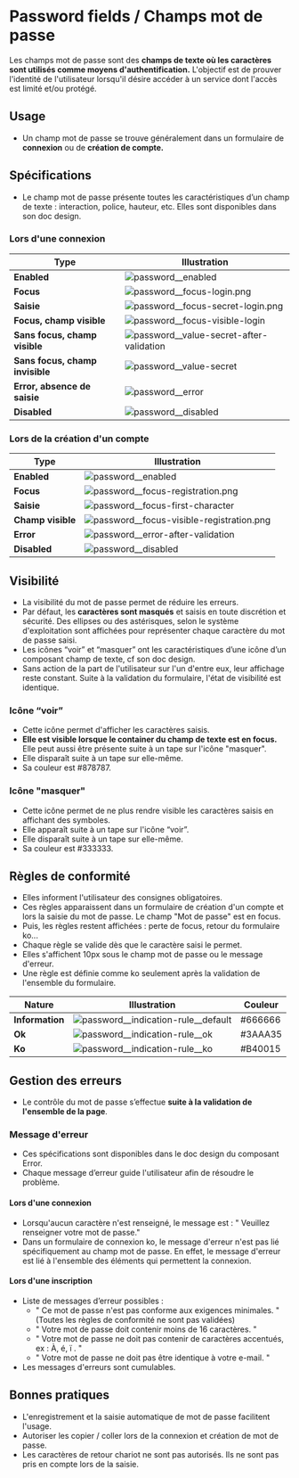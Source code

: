# Password fields / Champs mot de passe

Les champs mot de passe sont des **champs de texte où les caractères sont utilisés comme moyens d'authentification.** L'objectif est de prouver l'identité de l'utilisateur lorsqu'il désire accéder à un service dont l'accès est limité et/ou protégé.

## Usage

- Un champ mot de passe se trouve généralement dans un formulaire de **connexion** ou de **création de compte.**

## Spécifications

- Le champ mot de passe présente toutes les caractéristiques d’un champ de texte : interaction, police, hauteur, etc. Elles sont disponibles dans son doc design.

### Lors d'une connexion

Type | Illustration
------------ | -------------
**Enabled** |![password__enabled](components/COMPONENTS/Inputs/Password-fields/design/password__enabled.png)
**Focus** |![password__focus-login.png](components/COMPONENTS/Inputs/Password-fields/design/password__focus-login.png)
**Saisie** | ![password__focus-secret-login.png](components/COMPONENTS/Inputs/Password-fields/design/password__focus-secret-login.png)
**Focus, champ visible** | ![password__focus-visible-login](components/COMPONENTS/Inputs/Password-fields/design/password__focus-visible-login.png)
**Sans focus, champ visible** |![password__value-secret-after-validation](components/COMPONENTS/Inputs/Password-fields/design/password__value-visible.png)
**Sans focus, champ invisible** |![password__value-secret](components/COMPONENTS/Inputs/Password-fields/design/password__value-secret.png)
**Error, absence de saisie** | ![password__error](components/COMPONENTS/Inputs/Password-fields/design/password__error.png)
**Disabled** | ![password__disabled](components/COMPONENTS/Inputs/Password-fields/design/password__disabled.png)


### Lors de la création d'un compte

Type | Illustration
------------ | -------------
**Enabled** |![password__enabled](components/COMPONENTS/Inputs/Password-fields/design/password__enabled.png)
**Focus** | ![password__focus-registration.png](components/COMPONENTS/Inputs/Password-fields/design/password__focus-registration.png)
**Saisie** | ![password__focus-first-character](components/COMPONENTS/Inputs/Password-fields/design/password__focus-first-character.png)
**Champ visible** | ![password__focus-visible-registration.png](components/COMPONENTS/Inputs/Password-fields/design/password__focus-visible-registration.png)
**Error** | ![password__error-after-validation](components/COMPONENTS/Inputs/Password-fields/design/password__error-after-validation.png)
**Disabled** | ![password__disabled](components/COMPONENTS/Inputs/Password-fields/design/password__disabled.png)

## Visibilité

- La visibilité du mot de passe permet de réduire les erreurs.
- Par défaut, les **caractères sont masqués** et saisis en toute discrétion et sécurité. Des ellipses ou des astérisques, selon le système d'exploitation sont affichées pour représenter chaque caractère du mot de passe saisi.
- Les icônes “voir” et “masquer” ont les caractéristiques d’une icône d’un composant champ de texte, cf son doc design.
- Sans action de la part de l'utilisateur sur l'un d'entre eux, leur affichage reste constant. Suite à la validation du formulaire, l'état de visibilité est identique.

### Icône “voir”

- Cette icône permet d'afficher les caractères saisis.
- **Elle est visible lorsque le container du champ de texte est en focus.**  Elle peut aussi être présente suite à un tape sur l'icône "masquer".
- Elle disparaît suite à un tape sur elle-même.
- Sa couleur est #878787.

### Icône "masquer"

- Cette icône permet de ne plus rendre visible les caractères saisis en affichant des symboles.
- Elle apparaît suite à un tape sur l'icône “voir”.
- Elle disparaît suite à un tape sur elle-même.
- Sa couleur est #333333.

## Règles de conformité

- Elles informent l'utilisateur des consignes obligatoires.
- Ces règles apparaissent dans un formulaire de création d'un compte et lors la saisie du mot de passe. Le champ "Mot de passe" est en focus.
- Puis, les règles restent affichées : perte de focus, retour du formulaire ko...
- Chaque règle se valide dès que le caractère saisi le permet.
- Elles s'affichent 10px sous le champ mot de passe ou le message d'erreur.
- Une règle est définie comme ko seulement après la validation de l'ensemble du formulaire.

Nature | Illustration | Couleur
------------ | ------------- |------------ |
**Information** | ![password__indication-rule__default](components/COMPONENTS/Inputs/Password-fields/design/password__indication-rule__default.png) | #666666
**Ok** | ![password__indication-rule__ok](components/COMPONENTS/Inputs/Password-fields/design/password__indication-rule__ok.png) | #3AAA35
**Ko** | ![password__indication-rule__ko](components/COMPONENTS/Inputs/Password-fields/design/password__indication-rule__ko.png) | #B40015

## Gestion des erreurs

- Le contrôle du mot de passe s’effectue **suite à la validation de l'ensemble de la page**.

### Message d'erreur

- Ces spécifications sont disponibles dans le doc design du composant Error.
- Chaque message d’erreur guide l'utilisateur afin de résoudre le problème.

#### Lors d'une connexion

- Lorsqu'aucun caractère n'est renseigné, le message est : " Veuillez renseigner votre mot de passe."
- Dans un formulaire de connexion ko, le message d'erreur n'est pas lié spécifiquement au champ mot de passe. En effet, le message d'erreur est lié à l'ensemble des éléments qui permettent la connexion.

#### Lors d'une inscription
- Liste de messages d’erreur possibles :
  - " Ce mot de passe n'est pas conforme aux exigences minimales. " (Toutes les règles de conformité ne sont pas validées)
  - " Votre mot de passe doit contenir moins de 16 caractères. "
  - " Votre mot de passe ne doit pas contenir de caractères accentués, ex : À, é, ï . "
  - " Votre mot de passe ne doit pas être identique à votre e-mail. "
- Les messages d'erreurs sont cumulables.

## Bonnes pratiques

- L'enregistrement et la saisie automatique de mot de passe facilitent l'usage.
- Autoriser les copier / coller lors de la connexion et création de mot de passe.
- Les caractères de retour chariot ne sont pas autorisés. Ils ne sont pas pris en compte lors de la saisie.
